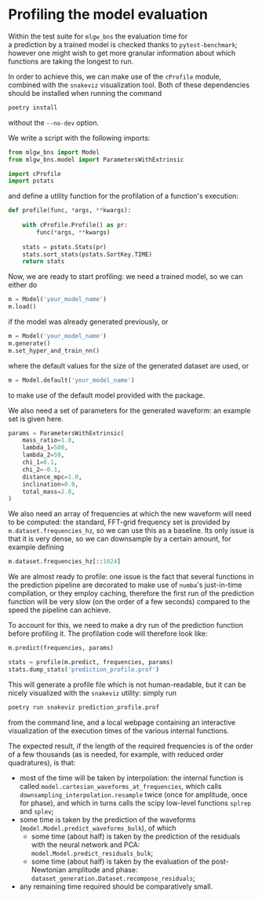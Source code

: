 # Profiling the model evaluation

Within the test suite for `mlgw_bns` the evaluation time for  
a prediction by a trained model is checked thanks to `pytest-benchmark`; 
however one might wish to get more granular information
about which functions are taking the longest to run. 

In order to achieve this, we can make use of the `cProfile` module, combined
with the `snakeviz` visualization tool. 
Both of these dependencies should be installed when running the command
```bash
poetry install
```
without the `--no-dev` option. 

We write a script with the following imports:
```python
from mlgw_bns import Model
from mlgw_bns.model import ParametersWithExtrinsic

import cProfile
import pstats
```

and define a utility function for the profilation of a function's execution:
```python
def profile(func, *args, **kwargs):
    
    with cProfile.Profile() as pr:
        func(*args, **kwargs)
    
    stats = pstats.Stats(pr)
    stats.sort_stats(pstats.SortKey.TIME)
    return stats
```

Now, we are ready to start profiling: 
we need a trained model, so we can either do
```python 
m = Model('your_model_name')
m.load()
```
if the model was already generated previously, or 
```python
m = Model('your_model_name')
m.generate()
m.set_hyper_and_train_nn()
```
where the default values for the size of the generated dataset are used, or 
```python
m = Model.default('your_model_name')
```
to make use of the default model provided with the package.

We also need a set of parameters for the generated waveform: 
an example set is given here.
```python
params = ParametersWithExtrinsic(
    mass_ratio=1.0,
    lambda_1=500,
    lambda_2=50,
    chi_1=0.1,
    chi_2=-0.1,
    distance_mpc=1.0,
    inclination=0.0,
    total_mass=2.8,
)
```

We also need an array of frequencies at which the new waveform will need to be computed:
the standard, FFT-grid frequency set is provided by 
`m.dataset.frequencies_hz`, so we can use this as a baseline. 
Its only issue is that it is very dense, so we can downsample by a certain amount, 
for example defining
```python
m.dataset.frequencies_hz[::1024]
```

We are almost ready to profile: 
one issue is the fact that several functions in the 
prediction pipeline are decorated to make use of `numba`'s just-in-time compilation,
or they employ caching, therefore the first run of the prediction function will 
be very slow (on the order of a few seconds) compared to the speed 
the pipeline can achieve. 

To account for this, we need to make a dry run of the prediction function before
profiling it. 
The profilation code will therefore look like:
```python
m.predict(frequencies, params)

stats = profile(m.predict, frequencies, params)
stats.dump_stats('prediction_profile.prof')
```

This will generate a profile file which is not human-readable, 
but it can be nicely visualized with the `snakeviz` utility: 
simply run 
```bash
poetry run snakeviz prediction_profile.prof 
```
from the command line, and a local webpage containing an interactive visualization 
of the execution times of the various internal functions.

The expected result, if the length of the required frequencies 
is of the order of a few thousands (as is needed, for example, with reduced order quadratures), 
is that: 
- most of the time will be taken by interpolation: the internal function 
    is called `model.cartesian_waveforms_at_frequencies`, which calls 
    `downsampling_interpolation.resample` twice (once for amplitude, once for phase),
    and which in turns calls the scipy low-level functions `splrep` and `splev`;
- some time is taken by the prediction of the waveforms (`model.Model.predict_waveforms_bulk`), of which
  - some time (about half) is taken by the prediction of the residuals with the neural network and PCA:
        `model.Model.predict_residuals_bulk`;
  - some time (about half) is taken by the evaluation of the post-Newtonian amplitude and phase:
        `dataset_generation.Dataset.recompose_residuals`;
- any remaining time required should be comparatively small.